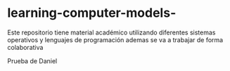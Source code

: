 # learning-computer-models-
Este repositorio tiene material académico utilizando diferentes sistemas operativos y lenguajes de programación 
ademas se va a trabajar de forma colaborativa 

Prueba de Daniel
